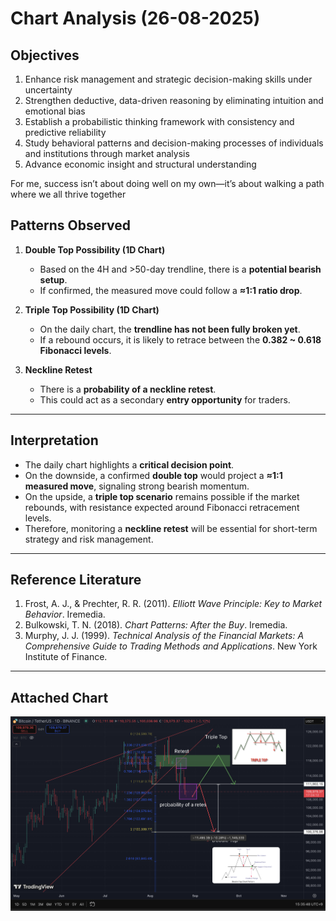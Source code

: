 # Chart Analysis (26-08-2025)

## Objectives  

1. Enhance risk management and strategic decision-making skills under uncertainty  
2. Strengthen deductive, data-driven reasoning by eliminating intuition and emotional bias  
3. Establish a probabilistic thinking framework with consistency and predictive reliability  
4. Study behavioral patterns and decision-making processes of individuals and institutions through market analysis  
5. Advance economic insight and structural understanding  

For me, success isn’t about doing well on my own—it’s about walking a path where we all thrive together

## Patterns Observed
1. **Double Top Possibility (1D Chart)**
   - Based on the 4H and >50-day trendline, there is a **potential bearish setup**.
   - If confirmed, the measured move could follow a **≈1:1 ratio drop**.

2. **Triple Top Possibility (1D Chart)**
   - On the daily chart, the **trendline has not been fully broken yet**.
   - If a rebound occurs, it is likely to retrace between the **0.382 ~ 0.618 Fibonacci levels**.

3. **Neckline Retest**
   - There is a **probability of a neckline retest**.
   - This could act as a secondary **entry opportunity** for traders.

---

## Interpretation
- The daily chart highlights a **critical decision point**.  
- On the downside, a confirmed **double top** would project a **≈1:1 measured move**, signaling strong bearish momentum.  
- On the upside, a **triple top scenario** remains possible if the market rebounds, with resistance expected around Fibonacci retracement levels.  
- Therefore, monitoring a **neckline retest** will be essential for short-term strategy and risk management.  

---

## Reference Literature
1. Frost, A. J., & Prechter, R. R. (2011). *Elliott Wave Principle: Key to Market Behavior*. Iremedia.  
2. Bulkowski, T. N. (2018). *Chart Patterns: After the Buy*. Iremedia.  
3. Murphy, J. J. (1999). *Technical Analysis of the Financial Markets: A Comprehensive Guide to Trading Methods and Applications*. New York Institute of Finance.  

---

## Attached Chart
![BTCUSDT 1D Double/Triple Top](./2025-08-26_BTCUSDT_1D_DoubleTop_TripleTop.png)
